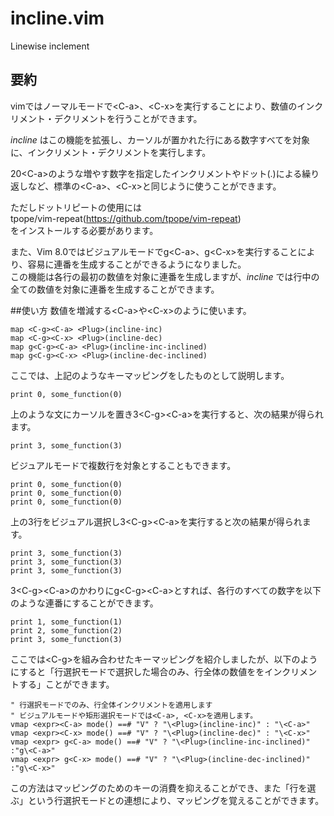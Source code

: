 # incline.vim
Linewise inclement

## 要約

vimではノーマルモードで&lt;C-a&gt;、&lt;C-x&gt;を実行することにより、数値のインクリメント・デクリメントを行うことができます。  

*incline* はこの機能を拡張し、カーソルが置かれた行にある数字すべてを対象に、インクリメント・デクリメントを実行します。  

20&lt;C-a&gt;のような増やす数字を指定したインクリメントやドット(.)による繰り返しなど、標準の&lt;C-a&gt;、&lt;C-x&gt;と同じように使うことができます。  
 
ただしドットリピートの使用には  
tpope/vim-repeat(https://github.com/tpope/vim-repeat)  
をインストールする必要があります。  

また、Vim 8.0ではビジュアルモードでg&lt;C-a&gt;、g&lt;C-x&gt;を実行することにより、容易に連番を生成することができるようになりました。  
この機能は各行の最初の数値を対象に連番を生成しますが、*incline* では行中の全ての数値を対象に連番を生成することができます。  

##使い方
数値を増減する&lt;C-a&gt;や&lt;C-x&gt;のように使います。  

```vim
map <C-g><C-a> <Plug>(incline-inc)
map <C-g><C-x> <Plug>(incline-dec)
map g<C-g><C-a> <Plug>(incline-inc-inclined)
map g<C-g><C-x> <Plug>(incline-dec-inclined)
```

ここでは、上記のようなキーマッピングをしたものとして説明します。  

```vim
print 0, some_function(0)
```

上のような文にカーソルを置き3&lt;C-g&gt;&lt;C-a&gt;を実行すると、次の結果が得られます。  

```vim
print 3, some_function(3)
```

ビジュアルモードで複数行を対象とすることもできます。  

```vim
print 0, some_function(0)
print 0, some_function(0)
print 0, some_function(0)
```

上の3行をビジュアル選択し3&lt;C-g&gt;&lt;C-a&gt;を実行すると次の結果が得られます。  

```vim
print 3, some_function(3)
print 3, some_function(3)
print 3, some_function(3)
```

3&lt;C-g&gt;&lt;C-a&gt;のかわりにg&lt;C-g&gt;&lt;C-a&gt;とすれば、各行のすべての数字を以下のような連番にすることができます。  

```vim
print 1, some_function(1)
print 2, some_function(2)
print 3, some_function(3)
```

ここでは&lt;C-g&gt;を組み合わせたキーマッピングを紹介しましたが、以下のようにすると「行選択モードで選択した場合のみ、行全体の数値ををインクリメントする」ことができます。  

```vim
" 行選択モードでのみ、行全体インクリメントを適用します
" ビジュアルモードや矩形選択モードでは<C-a>, <C-x>を適用します。
vmap <expr><C-a> mode() ==# "V" ? "\<Plug>(incline-inc)" : "\<C-a>"
vmap <expr><C-x> mode() ==# "V" ? "\<Plug>(incline-dec)" : "\<C-x>"
vmap <expr> g<C-a> mode() ==# "V" ? "\<Plug>(incline-inc-inclined)" :"g\<C-a>"
vmap <expr> g<C-x> mode() ==# "V" ? "\<Plug>(incline-dec-inclined)" :"g\<C-x>"
```

この方法はマッピングのためのキーの消費を抑えることができ、また「行を選ぶ」という行選択モードとの連想により、マッピングを覚えることができます。  

```vim
```

